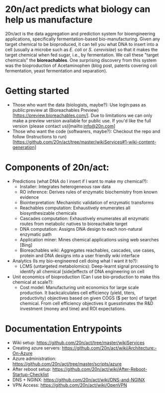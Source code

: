 20n/act predicts what biology can help us manufacture
===

20n/act is the data aggregation and prediction system for bioengineering applications, specifically fermentation-based bio-manufacturing. Given any target chemical to be bioproduced, it can tell you what DNA to insert into a cell (usually a microbe such as _E. coli_ or _S. cerevisiae_) so that it makes the target chemical when fed sugar, i.e., by fermentation. We call these "target chemicals" the __bioreachables__. One surprising discovery from this system was the bioproduction of Acetaminophen (blog post, patents covering coli fermentation, yeast fermentation and separation).

Getting started
===
* Those who want the data (biologists, maybe?): Use login:pass as public:preview at (Bioreachables Preview)[https://preview.bioreachables.com/]. Due to limitations we can only make a preview version available for public use. If you'd like the full version (please contact us)[mailto:info@20n.com]
* Those who want the code (softwarers, maybe?): Checkout the repo and follow (Instructions to run)[https://github.com/20n/act/tree/master/wikiServices#1-wiki-content-generation]

Components of 20n/act:
===

* Predictions (what DNA do I insert if I want to make my chemical?):
  * Installer: Integrates heterogeneous raw data
  * RO inference: Derives rules of enzymatic biochemistry from known evidence
  * Biointerpretation: Mechanistic validation of enzymatic transforms
  * Reachables computation: Exhaustively enumerates all biosynthesizable chemicals
  * Cascades computation: Exhaustively enumerates all enzymatic routes from metabolic natives to bioreachable target
  * DNA computation: Assigns DNA design to each non-natural enzymatic path
  * Application miner: Mines chemical applications using web searches [Bing]
  * Bioreachables wiki: Aggregates reachables, cascades, use cases, protein and DNA designs into a user friendly wiki interface
* Analytics (Is my bio-engineered cell doing what I want it to?):
  * LCMS (untargeted metabolomics): Deep-learnt signal processing to identify all chemical [side]effects of DNA engineering on cell
* Unit economics of bioproduction (Can I use bio-production to make this chemical at scale?):
  * Cost model: Manufacturing unit economics for large scale production. It backcalculates cell efficiency (yield, titers, productivity) objectives based on given COGS ($ per ton) of target chemical. From cell efficiency objectives it guesstimates the R&D investment (money and time) and ROI expectations.

Documentation Entrypoints
===

* Wiki setup: https://github.com/20n/act/tree/master/wikiServices
* Creating azure servers: https://github.com/20n/act/wiki/Architecture:-On-Azure
* Azure administration: https://github.com/20n/act/tree/master/scripts/azure
* After reboot setup:  https://github.com/20n/act/wiki/After-Reboot-Startup-Checklist
* DNS + NGINX: https://github.com/20n/act/wiki/DNS-and-NGINX
* VPN Access:  https://github.com/20n/act/wiki/OpenVPN

